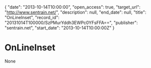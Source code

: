 {
  "date": "2013-10-14T10:00:00", 
  "open_access": true, 
  "target_url": "http://www.sentrain.net/", 
  "description": null, 
  "end_date": null, 
  "title": "OnLineInset", 
  "record_id": "20131014T100000/SzPMurYddh3EWPc0YFsFFA==", 
  "publisher": "sentrain.net", 
  "start_date": "2013-10-14T10:00:00Z"
}

# OnLineInset

None